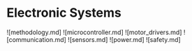 Electronic Systems
==================

![methodology.md]
![microcontroller.md]
![motor_drivers.md]
![communication.md]
![sensors.md]
![power.md]
![safety.md]

